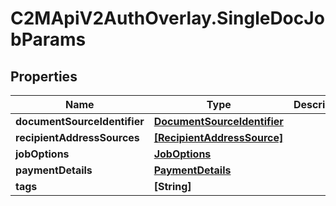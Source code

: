 # C2MApiV2AuthOverlay.SingleDocJobParams

## Properties

Name | Type | Description | Notes
------------ | ------------- | ------------- | -------------
**documentSourceIdentifier** | [**DocumentSourceIdentifier**](DocumentSourceIdentifier.md) |  | 
**recipientAddressSources** | [**[RecipientAddressSource]**](RecipientAddressSource.md) |  | 
**jobOptions** | [**JobOptions**](JobOptions.md) |  | 
**paymentDetails** | [**PaymentDetails**](PaymentDetails.md) |  | 
**tags** | **[String]** |  | [optional] 


